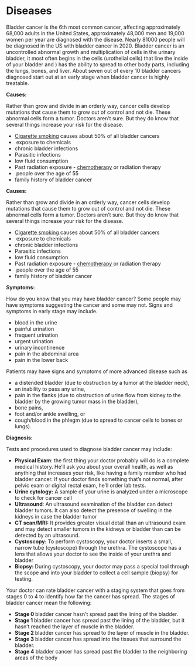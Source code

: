 # Diseases
<p>Bladder cancer is the 6th most common cancer, affecting approximately 68,000 adults in the United States, approximately 48,000 men and 19,000 women per year are diagnosed with the disease. Nearly 81000 people will be diagnosed in the US with bladder cancer in 2020. Bladder cancer is an uncontrolled abnormal growth and multiplication of cells in the urinary bladder, it most often begins in the cells (urothelial cells) that line the inside of your bladder and ) has the ability to spread to other body parts, including the lungs, bones, and liver. About seven out of every 10 bladder cancers diagnosed start out at an early stage when bladder cancer is highly treatable.</p>


<p><strong>Causes:</strong></p>
<p>Rather than grow and divide in an orderly way, cancer cells develop mutations that cause them to grow out of control and not die. These abnormal cells form a tumor. Doctors aren&rsquo;t sure. But they do know that several things increase your risk for the disease.</p>
<ul>
<li><a href="https://www.medicinenet.com/smoking_quiz/quiz.htm">Cigarette smoking</a> causes about 50% of all bladder cancers</li>
<li>&nbsp;exposure to chemicals</li>
<li>chronic bladder infections</li>
<li>Parasitic infections</li>
<li>low fluid consumption</li>
<li>Past radiation exposure - <a href="https://www.healthline.com/health/chemotherapy">chemotherapy</a> or radiation therapy</li>
<li>&nbsp;people over the age of 55</li>
<li>family history of bladder cancer</li>
</ul>

<p><strong> Causes: </strong></p><p>Rather than grow and divide in an orderly way, cancer cells develop mutations that cause them to grow out of control and not die. These abnormal cells form a tumor. Doctors aren&rsquo;t sure. But they do know that several things increase your risk for the disease.</p><ul><li><a href="https://www.medicinenet.com/smoking_quiz/quiz.htm"> Cigarette smoking </a> causes about 50% of all bladder cancers</li><li>&nbsp;exposure to chemicals</li><li>chronic bladder infections</li><li>Parasitic infections</li><li>low fluid consumption</li><li>Past radiation exposure - <a href="https://www.healthline.com/health/chemotherapy"> chemotherapy </a> or radiation therapy</li><li>&nbsp;people over the age of 55</li><li>family history of bladder cancer</li></ul>


<p><strong>Symptoms:</strong></p><p>How do you know that you may have bladder cancer? Some people may have symptoms suggesting the cancer and some may not. Signs and symptoms in early stage may include.</p><ul><li>blood in the urine</li><li>painful urination</li><li>frequent urination</li><li>urgent urination</li><li>urinary incontinence</li><li>pain in the abdominal area</li><li>pain in the lower back</li></ul><p>Patients may have signs and symptoms of more advanced disease such as</p><ul><li>a distended bladder (due to obstruction by a tumor at the bladder neck),</li><li>an inability to pass any urine,</li><li>pain in the flanks (due to obstruction of urine flow from kidney to the bladder by the growing tumor mass in the bladder),</li><li>bone pains,</li><li>foot and/or ankle swelling, or</li><li>cough/blood in the phlegm (due to spread to cancer cells to bones or lungs).</li></ul>


<p><strong>Diagnosis:&nbsp;</strong></p><p>Tests and procedures used to diagnose bladder cancer may include:</p><ul><li><strong>Physical Exam</strong>: the first thing your doctor probably will do is a complete medical history. He&rsquo;ll ask you about your overall health, as well as anything that increases your risk, like having a family member who had bladder cancer. If your doctor finds something that&rsquo;s not normal, after pelvic exam or digital rectal exam, he&rsquo;ll order lab tests.</li><li><strong>Urine cytology:</strong> A sample of your urine is analyzed under a microscope to check for cancer cell</li><li><strong>Ultrasound</strong>: An ultrasound examination of the bladder can detect bladder tumors. It can also detect the presence of swelling in the kidneys in case the bladder tumor&nbsp;</li><li><strong>CT scan</strong><strong>/</strong><strong>MRI</strong><strong>:</strong> It provides greater visual detail than an ultrasound exam and may detect smaller tumors in the kidneys or bladder than can be detected by an ultrasound.</li><li><strong>Cystoscopy:</strong> To perform cystoscopy, your doctor inserts a small, narrow tube (cystoscope) through the urethra. The cystoscope has a lens that allows your doctor to see the inside of your urethra and bladder</li><li><strong>Biopsy: </strong>During cystoscopy, your doctor may pass a special tool through the scope and into your bladder to collect a cell sample (biopsy) for testing.</li></ul><p>Your doctor can rate bladder cancer with a staging system that goes from stages 0 to 4 to identify how far the cancer has spread. The stages of bladder cancer mean the following:</p><ul><li><strong>Stage 0 </strong>bladder cancer hasn&rsquo;t spread past the lining of the bladder.</li><li><strong>Stage 1 </strong>bladder cancer has spread past the lining of the bladder, but it hasn&rsquo;t reached the layer of muscle in the bladder.</li><li><strong>Stage 2 </strong>bladder cancer has spread to the layer of muscle in the bladder.</li><li><strong>Stage 3 </strong>bladder cancer has spread into the tissues that surround the bladder.</li><li><strong>Stage 4</strong> bladder cancer has spread past the bladder to the neighboring areas of the body</li></ul>
